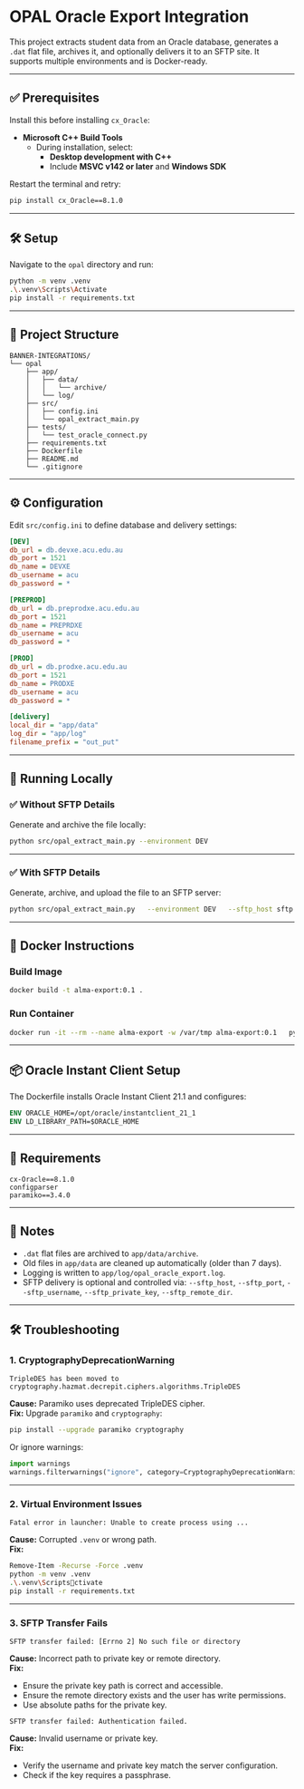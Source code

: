 
# OPAL Oracle Export Integration

This project extracts student data from an Oracle database, generates a `.dat` flat file, archives it, and optionally delivers it to an SFTP site. It supports multiple environments and is Docker-ready.

---

## ✅ Prerequisites

Install this before installing `cx_Oracle`:

- **Microsoft C++ Build Tools**
  - During installation, select:
    - **Desktop development with C++**
    - Include **MSVC v142 or later** and **Windows SDK**

Restart the terminal and retry:

```bash
pip install cx_Oracle==8.1.0
```

---

## 🛠️ Setup

Navigate to the `opal` directory and run:

```bash
python -m venv .venv
.\.venv\Scripts\Activate
pip install -r requirements.txt
```

---

## 📁 Project Structure

```
BANNER-INTEGRATIONS/
└── opal
    ├── app/
    │   ├── data/
    │   │   └── archive/
    │   └── log/
    ├── src/
    │   ├── config.ini
    │   └── opal_extract_main.py
    ├── tests/
    │   └── test_oracle_connect.py
    ├── requirements.txt
    ├── Dockerfile
    ├── README.md
    └── .gitignore
```

---

## ⚙️ Configuration

Edit `src/config.ini` to define database and delivery settings:

```ini
[DEV]
db_url = db.devxe.acu.edu.au
db_port = 1521
db_name = DEVXE
db_username = acu
db_password = *

[PREPROD]
db_url = db.preprodxe.acu.edu.au
db_port = 1521
db_name = PREPRDXE
db_username = acu
db_password = *

[PROD]
db_url = db.prodxe.acu.edu.au
db_port = 1521
db_name = PRODXE
db_username = acu
db_password = *

[delivery]
local_dir = "app/data"
log_dir = "app/log"
filename_prefix = "out_put"
```

---

## 🧪 Running Locally

### ✅ Without SFTP Details
Generate and archive the file locally:

```bash
python src/opal_extract_main.py --environment DEV
```

---

### ✅ With SFTP Details
Generate, archive, and upload the file to an SFTP server:

```bash
python src/opal_extract_main.py   --environment DEV   --sftp_host sftp.example.com   --sftp_port 22   --sftp_username myuser   --sftp_private_key /path/to/key.ppk   --sftp_remote_dir incoming/
```

---

## 🐳 Docker Instructions

### Build Image
```bash
docker build -t alma-export:0.1 .
```

### Run Container
```bash
docker run -it --rm --name alma-export -w /var/tmp alma-export:0.1   python src/alma_extract_main.py --environment PREPROD --network_dir /mnt/student
```

---

## 📦 Oracle Instant Client Setup
The Dockerfile installs Oracle Instant Client 21.1 and configures:

```Dockerfile
ENV ORACLE_HOME=/opt/oracle/instantclient_21_1
ENV LD_LIBRARY_PATH=$ORACLE_HOME
```

---

## 📄 Requirements
```
cx-Oracle==8.1.0
configparser
paramiko==3.4.0
```

---

## 📌 Notes
- `.dat` flat files are archived to `app/data/archive`.
- Old files in `app/data` are cleaned up automatically (older than 7 days).
- Logging is written to `app/log/opal_oracle_export.log`.
- SFTP delivery is optional and controlled via:
  `--sftp_host`, `--sftp_port`, `--sftp_username`, `--sftp_private_key`, `--sftp_remote_dir`.

---

## 🛠️ Troubleshooting

### 1. CryptographyDeprecationWarning
```
TripleDES has been moved to cryptography.hazmat.decrepit.ciphers.algorithms.TripleDES
```
**Cause:** Paramiko uses deprecated TripleDES cipher.  
**Fix:** Upgrade `paramiko` and `cryptography`:
```bash
pip install --upgrade paramiko cryptography
```
Or ignore warnings:
```python
import warnings
warnings.filterwarnings("ignore", category=CryptographyDeprecationWarning)
```

---

### 2. Virtual Environment Issues
```
Fatal error in launcher: Unable to create process using ...
```
**Cause:** Corrupted `.venv` or wrong path.  
**Fix:**
```bash
Remove-Item -Recurse -Force .venv
python -m venv .venv
.\.venv\Scriptsctivate
pip install -r requirements.txt
```

---

### 3. SFTP Transfer Fails
```
SFTP transfer failed: [Errno 2] No such file or directory
```
**Cause:** Incorrect path to private key or remote directory.  
**Fix:**
- Ensure the private key path is correct and accessible.
- Ensure the remote directory exists and the user has write permissions.
- Use absolute paths for the private key.

```
SFTP transfer failed: Authentication failed.
```
**Cause:** Invalid username or private key.  
**Fix:**
- Verify the username and private key match the server configuration.
- Check if the key requires a passphrase.

